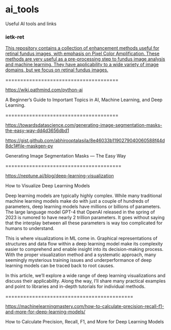 # ai_tools
Useful AI tools and links

### ietk-ret
[This repository contains a collection of enhancement methods useful for retinal fundus images, with emphasis on Pixel Color Amplification.
These methods are very useful as a pre-processing step to fundus image analysis and machine learning. They have applicability to a wide variety of image domains, but we focus on retinal fundus images.](https://github.com/adgaudio/ietk-ret)

======================================

https://wiki.pathmind.com/python-ai

A Beginner’s Guide to Important Topics in AI, Machine Learning, and Deep Learning.

======================================

https://towardsdatascience.com/generating-image-segmentation-masks-the-easy-way-dd4d3656dbd1

https://gist.github.com/abhirooptalasila/8e46033b1190279040060588f44d8dc1#file-maskgen-py

Generating Image Segmentation Masks — The Easy Way

=======================================

https://neptune.ai/blog/deep-learning-visualization

How to Visualize Deep Learning Models

Deep learning models are typically highly complex. While many traditional machine learning models make do with just a couple of hundreds of parameters, deep learning models have millions or billions of parameters. The large language model GPT-4 that OpenAI released in the spring of 2023 is rumored to have nearly 2 trillion parameters. It goes without saying that the interplay between all these parameters is way too complicated for humans to understand.

This is where visualizations in ML come in. Graphical representations of structures and data flow within a deep learning model make its complexity easier to comprehend and enable insight into its decision-making process. With the proper visualization method and a systematic approach, many seemingly mysterious training issues and underperformance of deep learning models can be traced back to root causes.

In this article, we’ll explore a wide range of deep learning visualizations and discuss their applicability. Along the way, I’ll share many practical examples and point to libraries and in-depth tutorials for individual methods.

===========================================

https://machinelearningmastery.com/how-to-calculate-precision-recall-f1-and-more-for-deep-learning-models/

How to Calculate Precision, Recall, F1, and More for Deep Learning Models
